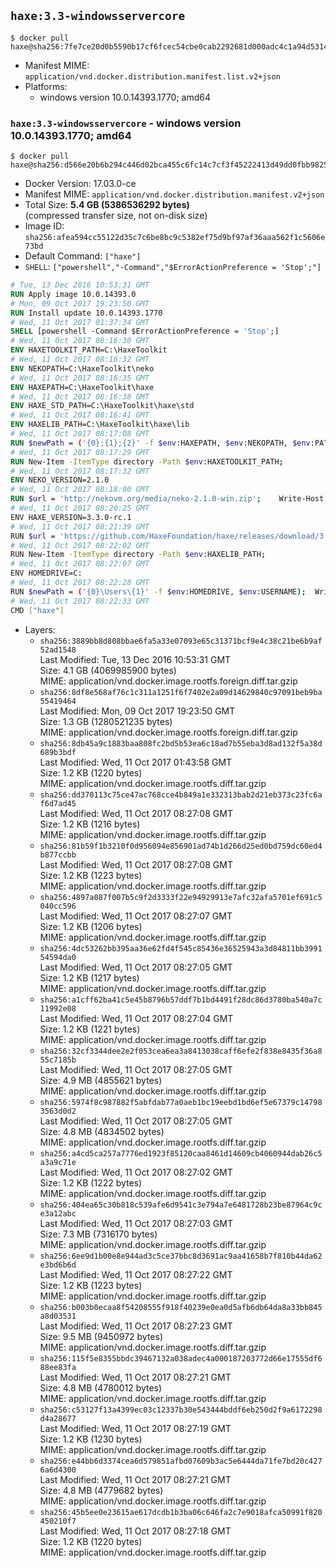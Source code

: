 ## `haxe:3.3-windowsservercore`

```console
$ docker pull haxe@sha256:7fe7ce20d0b5590b17cf6fcec54cbe0cab2292681d000adc4c1a94d53145fffe
```

-	Manifest MIME: `application/vnd.docker.distribution.manifest.list.v2+json`
-	Platforms:
	-	windows version 10.0.14393.1770; amd64

### `haxe:3.3-windowsservercore` - windows version 10.0.14393.1770; amd64

```console
$ docker pull haxe@sha256:d566e20b6b294c446d02bca455c6fc14c7cf3f45222413d49dd0fbb982592921
```

-	Docker Version: 17.03.0-ce
-	Manifest MIME: `application/vnd.docker.distribution.manifest.v2+json`
-	Total Size: **5.4 GB (5386536292 bytes)**  
	(compressed transfer size, not on-disk size)
-	Image ID: `sha256:afea594cc55122d35c7c6be8bc9c5382ef75d9bf97af36aaa562f1c5606e73bd`
-	Default Command: `["haxe"]`
-	`SHELL`: `["powershell","-Command","$ErrorActionPreference = 'Stop';"]`

```dockerfile
# Tue, 13 Dec 2016 10:53:31 GMT
RUN Apply image 10.0.14393.0
# Mon, 09 Oct 2017 19:23:50 GMT
RUN Install update 10.0.14393.1770
# Wed, 11 Oct 2017 01:37:34 GMT
SHELL [powershell -Command $ErrorActionPreference = 'Stop';]
# Wed, 11 Oct 2017 08:16:30 GMT
ENV HAXETOOLKIT_PATH=C:\HaxeToolkit
# Wed, 11 Oct 2017 08:16:32 GMT
ENV NEKOPATH=C:\HaxeToolkit\neko
# Wed, 11 Oct 2017 08:16:35 GMT
ENV HAXEPATH=C:\HaxeToolkit\haxe
# Wed, 11 Oct 2017 08:16:38 GMT
ENV HAXE_STD_PATH=C:\HaxeToolkit\haxe\std
# Wed, 11 Oct 2017 08:16:41 GMT
ENV HAXELIB_PATH=C:\HaxeToolkit\haxe\lib
# Wed, 11 Oct 2017 08:17:08 GMT
RUN $newPath = ('{0};{1};{2}' -f $env:HAXEPATH, $env:NEKOPATH, $env:PATH); 	Write-Host ('Updating PATH: {0}' -f $newPath); 	[Environment]::SetEnvironmentVariable('PATH', $newPath, [EnvironmentVariableTarget]::Machine);
# Wed, 11 Oct 2017 08:17:29 GMT
RUN New-Item -ItemType directory -Path $env:HAXETOOLKIT_PATH;
# Wed, 11 Oct 2017 08:17:32 GMT
ENV NEKO_VERSION=2.1.0
# Wed, 11 Oct 2017 08:18:00 GMT
RUN $url = 'http://nekovm.org/media/neko-2.1.0-win.zip'; 	Write-Host ('Downloading {0} ...' -f $url); 	Invoke-WebRequest -Uri $url -OutFile 'neko.zip'; 		Write-Host 'Verifying sha256 (ad7f8ead8300cdbfdc062bcf7ba63b1b1993d975023cde2dfd61936950eddb0e) ...'; 	if ((Get-FileHash neko.zip -Algorithm sha256).Hash -ne 'ad7f8ead8300cdbfdc062bcf7ba63b1b1993d975023cde2dfd61936950eddb0e') { 		Write-Host 'FAILED!'; 		exit 1; 	}; 		Write-Host 'Expanding ...'; 	New-Item -ItemType directory -Path tmp; 	Expand-Archive -Path neko.zip -DestinationPath tmp; 	if (Test-Path tmp\neko.exe) { Move-Item tmp $env:NEKOPATH } 	else { Move-Item (Resolve-Path tmp\neko* | Select -ExpandProperty Path) $env:NEKOPATH }; 		Write-Host 'Removing ...'; 	Remove-Item -Path neko.zip, tmp -Force -Recurse -ErrorAction Ignore; 		Write-Host 'Verifying install ...'; 	Write-Host '  neko -version'; neko -version; 		Write-Host 'Complete.';
# Wed, 11 Oct 2017 08:20:25 GMT
ENV HAXE_VERSION=3.3.0-rc.1
# Wed, 11 Oct 2017 08:21:39 GMT
RUN $url = 'https://github.com/HaxeFoundation/haxe/releases/download/3.3.0-rc1/haxe-3.3.0-rc.1-win.zip'; 	Write-Host ('Downloading {0} ...' -f $url); 	Invoke-WebRequest -Uri $url -OutFile haxe.zip; 		Write-Host 'Verifying sha256 (fa51621132432328a47e5e0416ab3b9f2f734b217a2bc9b650826aae2f12c6f4) ...'; 	if ((Get-FileHash haxe.zip -Algorithm sha256).Hash -ne 'fa51621132432328a47e5e0416ab3b9f2f734b217a2bc9b650826aae2f12c6f4') { 		Write-Host 'FAILED!'; 		exit 1; 	}; 		Write-Host 'Expanding ...'; 	New-Item -ItemType directory -Path tmp; 	Expand-Archive -Path haxe.zip -DestinationPath tmp; 	if (Test-Path tmp\haxe.exe) { Move-Item tmp $env:HAXEPATH } 	else { Move-Item (Resolve-Path tmp\haxe* | Select -ExpandProperty Path) $env:HAXEPATH }; 		Write-Host 'Removing ...'; 	Remove-Item -Path haxe.zip, tmp -Force -Recurse -ErrorAction Ignore; 		Write-Host 'Verifying install ...'; 	Write-Host '  haxe -version'; haxe -version; 		Write-Host 'Complete.';
# Wed, 11 Oct 2017 08:22:02 GMT
RUN New-Item -ItemType directory -Path $env:HAXELIB_PATH;
# Wed, 11 Oct 2017 08:22:07 GMT
ENV HOMEDRIVE=C:
# Wed, 11 Oct 2017 08:22:28 GMT
RUN $newPath = ('{0}\Users\{1}' -f $env:HOMEDRIVE, $env:USERNAME); 	Write-Host ('Updating HOMEPATH: {0}' -f $newPath); 	[Environment]::SetEnvironmentVariable('HOMEPATH', $newPath, [EnvironmentVariableTarget]::Machine);
# Wed, 11 Oct 2017 08:22:33 GMT
CMD ["haxe"]
```

-	Layers:
	-	`sha256:3889bb8d808bbae6fa5a33e07093e65c31371bcf9e4c38c21be6b9af52ad1548`  
		Last Modified: Tue, 13 Dec 2016 10:53:31 GMT  
		Size: 4.1 GB (4069985900 bytes)  
		MIME: application/vnd.docker.image.rootfs.foreign.diff.tar.gzip
	-	`sha256:8df8e568af76c1c311a1251f6f7402e2a09d14629840c97091beb9ba55419464`  
		Last Modified: Mon, 09 Oct 2017 19:23:50 GMT  
		Size: 1.3 GB (1280521235 bytes)  
		MIME: application/vnd.docker.image.rootfs.foreign.diff.tar.gzip
	-	`sha256:8db45a9c1883baa808fc2bd5b53ea6c18ad7b55eba3d8ad132f5a38d689b3bdf`  
		Last Modified: Wed, 11 Oct 2017 01:43:58 GMT  
		Size: 1.2 KB (1220 bytes)  
		MIME: application/vnd.docker.image.rootfs.diff.tar.gzip
	-	`sha256:dd370113c75ce47ac768cce4b849a1e332313bab2d21eb373c23fc6af6d7ad45`  
		Last Modified: Wed, 11 Oct 2017 08:27:08 GMT  
		Size: 1.2 KB (1216 bytes)  
		MIME: application/vnd.docker.image.rootfs.diff.tar.gzip
	-	`sha256:81b59f1b3210f0d956094e856901ad74b1d266d25ed0bd759dc60ed4b877ccbb`  
		Last Modified: Wed, 11 Oct 2017 08:27:08 GMT  
		Size: 1.2 KB (1223 bytes)  
		MIME: application/vnd.docker.image.rootfs.diff.tar.gzip
	-	`sha256:4897a087f007b5c9f2d3333f22e94929913e7afc32afa5701ef691c5040cc596`  
		Last Modified: Wed, 11 Oct 2017 08:27:07 GMT  
		Size: 1.2 KB (1206 bytes)  
		MIME: application/vnd.docker.image.rootfs.diff.tar.gzip
	-	`sha256:4dc53262bb395aa36e62fd4f545c85436e36525943a3d84811bb399154594da0`  
		Last Modified: Wed, 11 Oct 2017 08:27:05 GMT  
		Size: 1.2 KB (1217 bytes)  
		MIME: application/vnd.docker.image.rootfs.diff.tar.gzip
	-	`sha256:a1cff62ba41c5e45b8796b57ddf7b1bd4491f28dc86d3780ba540a7c11992e08`  
		Last Modified: Wed, 11 Oct 2017 08:27:04 GMT  
		Size: 1.2 KB (1221 bytes)  
		MIME: application/vnd.docker.image.rootfs.diff.tar.gzip
	-	`sha256:32cf3344dee2e2f053cea6ea3a8413038caff6efe2f838e8435f36a855c7185b`  
		Last Modified: Wed, 11 Oct 2017 08:27:05 GMT  
		Size: 4.9 MB (4855621 bytes)  
		MIME: application/vnd.docker.image.rootfs.diff.tar.gzip
	-	`sha256:5974f8c987882f5abfdab77a0aeb1bc19eebd1bd6ef5e67379c147983563d0d2`  
		Last Modified: Wed, 11 Oct 2017 08:27:05 GMT  
		Size: 4.8 MB (4834502 bytes)  
		MIME: application/vnd.docker.image.rootfs.diff.tar.gzip
	-	`sha256:a4cd5ca257a7776ed1923f85120caa8461d14609cb4060944dab26c5a3a9c71e`  
		Last Modified: Wed, 11 Oct 2017 08:27:02 GMT  
		Size: 1.2 KB (1222 bytes)  
		MIME: application/vnd.docker.image.rootfs.diff.tar.gzip
	-	`sha256:404ea65c30b818c539afe6d9541c3e794a7e6481728b23be87964c9ce3a12abc`  
		Last Modified: Wed, 11 Oct 2017 08:27:03 GMT  
		Size: 7.3 MB (7316170 bytes)  
		MIME: application/vnd.docker.image.rootfs.diff.tar.gzip
	-	`sha256:6ee9d1b00e8e944ad3c5ce37bbc8d3691ac9aa41658b7f810b44da62e3bd6b6d`  
		Last Modified: Wed, 11 Oct 2017 08:27:22 GMT  
		Size: 1.2 KB (1223 bytes)  
		MIME: application/vnd.docker.image.rootfs.diff.tar.gzip
	-	`sha256:b003b0ecaa8f54208555f918f40239e0ea0d5afb6db64da8a33bb845a8d03531`  
		Last Modified: Wed, 11 Oct 2017 08:27:23 GMT  
		Size: 9.5 MB (9450972 bytes)  
		MIME: application/vnd.docker.image.rootfs.diff.tar.gzip
	-	`sha256:115f5e8355bbdc39467132a038adec4a000187203772d66e17555df688ee83fa`  
		Last Modified: Wed, 11 Oct 2017 08:27:21 GMT  
		Size: 4.8 MB (4780012 bytes)  
		MIME: application/vnd.docker.image.rootfs.diff.tar.gzip
	-	`sha256:c53127f13a4399ec03c12337b30e543444bddf6eb250d2f9a6172298d4a28677`  
		Last Modified: Wed, 11 Oct 2017 08:27:19 GMT  
		Size: 1.2 KB (1230 bytes)  
		MIME: application/vnd.docker.image.rootfs.diff.tar.gzip
	-	`sha256:e44bb6d3374cea6d579851afbd07609b3ac5e6444da71fe7bd20c4276a6d4300`  
		Last Modified: Wed, 11 Oct 2017 08:27:21 GMT  
		Size: 4.8 MB (4779682 bytes)  
		MIME: application/vnd.docker.image.rootfs.diff.tar.gzip
	-	`sha256:45b5ee0e23615ae617dcdb1b3ba06c646fa2c7e9018afca50991f820450210f7`  
		Last Modified: Wed, 11 Oct 2017 08:27:18 GMT  
		Size: 1.2 KB (1220 bytes)  
		MIME: application/vnd.docker.image.rootfs.diff.tar.gzip
